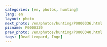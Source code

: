 ```yaml
---
categories: [en, photos, hunting]
lang: en
layout: photo
next_photo: /en/photos/hunting/P0000336.html
picname: P0000339
prev_photo: /en/photos/hunting/P0000340.html
tags: [Dead Leopard, Ingo]
---
```

